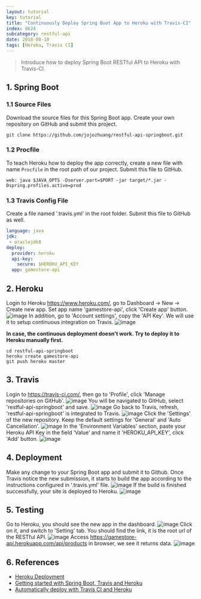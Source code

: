 ```yaml
---
layout: tutorial
key: tutorial
title: "Continuously Deploy Spring Boot App to Heroku with Travis-CI"
index: 8624
subcategory: restful-api
date: 2018-08-10
tags: [Heroku, Travis CI]
---
```


> Introduce how to deploy Spring Boot RESTful API to Heroku with Travis-CI.

## 1. Spring Boot
### 1.1 Source Files
Download the source files for this Spring Boot app. Create your own repository on GitHub and submit this project.
```raw
git clone https://github.com/jojozhuang/restful-api-springboot.git
```
### 1.2 Procfile
To teach Heroku how to deploy the app correctly, create a new file with name `Procfile` in the root path of our project. Submit this file to GitHub.
```raw
web: java $JAVA_OPTS -Dserver.port=$PORT -jar target/*.jar -Dspring.profiles.active=prod
```
### 1.3 Travis Config File
Create a file named '.travis.yml' in the root folder. Submit this file to GitHub as well.
```yml
language: java
jdk:
 - oraclejdk8
deploy:
  provider: heroku
  api-key:
    secure: $HEROKU_API_KEY
  app: gamestore-api
```

## 2. Heroku
Login to Heroku https://www.heroku.com/, go to Dashboard -> New -> Create new app. Set app name 'gamestore-api', click 'Create app' button.
![image](/assets/images/frontend/2224/heroku_createapp.png)
In addition, go to 'Account settings', copy the 'API Key'. We will use it to setup continuous integration on Travis.
![image](/assets/images/frontend/2224/heroku_apikey.png)  

**In case, the continuous deployment doesn't work. Try to deploy it to Heroku manually first.**
```raw
cd restful-api-springboot
heroku create gamestore-api
git push heroku master
```

## 3. Travis
Login to https://travis-ci.com/, then go to 'Profile', click 'Manage repositories on GitHub'.
![image](/assets/images/frontend/2224/travis_profile.png)
You will be navigated to GitHub, select 'restful-api-springboot' and save.
![image](/assets/images/frontend/2224/github_add_repository.png)
Go back to Travis, refresh, 'restful-api-springboot' is integrated to Travis.
![image](/assets/images/frontend/2224/travis_add_repository.png)
Click the 'Settings' of the new repository. Keep the default settings for 'General' and 'Auto Cancellation'.
![image](/assets/images/frontend/2224/travis_settings.png)
In the 'Environment Variables' section, paste your Heroku API Key in the field ‘Value’ and name it 'HEROKU_API_KEY', click 'Add' button.
![image](/assets/images/frontend/2224/travis_environment_variable.png)

## 4. Deployment
Make any change to your Spring Boot app and submit it to Github. Once Travis notice the new submission, it starts to build the app according to the instructions configured in '.travis.yml' file.
![image](/assets/images/frontend/2224/travis_build.png)
If the build is finished successfully, your site is deployed to Heroku.
![image](/assets/images/frontend/2224/travis_deploy.png)  

## 5. Testing
Go to Heroku, you should see the new app in the dashboard.
![image](/assets/images/frontend/2224/heroku_newapp.png)
Click on it, and switch to 'Setting' tab. You should find the link, it is the root url of the RESTful API.
![image](/assets/images/frontend/2224/heroku_link.png)
Access https://gamestore-api.herokuapp.com/api/products in browser, we see it returns data.
![image](/assets/images/frontend/2224/heroku_api.png)

## 6. References
* [Heroku Deployment](https://docs.travis-ci.com/user/deployment/heroku/)
* [Getting started with Spring Boot, Travis and Heroku](https://medium.com/@felippepuhle/getting-started-with-spring-boot-travis-and-heroku-4562a723fd0e)
* [Automatically deploy with Travis CI and Heroku](https://medium.com/@felipeluizsoares/automatically-deploy-with-travis-ci-and-heroku-ddba1361647f)
